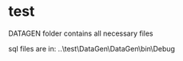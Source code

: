 # test

DATAGEN folder contains all necessary files


sql files are in:
..\test\DataGen\DataGen\bin\Debug
